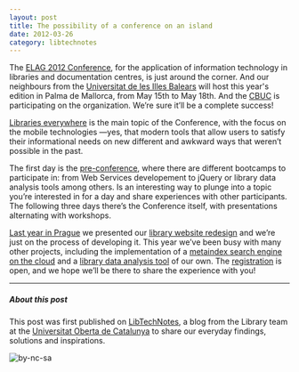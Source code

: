 ```yaml
---
layout: post
title: The possibility of a conference on an island
date: 2012-03-26
category: libtechnotes
---
```


The [ELAG 2012 Conference](http://www.elag2012.com/), for the application of information technology in libraries and documentation centres, is just around the corner. And our neighbours from the [Universitat de les Illes Balears](http://www.uib.eu/?languageId=1) will host this year's edition in Palma de Mallorca, from May 15th to May 18th. And the [CBUC](http://www.cbuc.cat/cbuc_en) is participating on the organization. We’re sure it’ll be a complete success!

[Libraries everywhere](http://www.elag2012.com/2012-conference/) is the main topic of the Conference, with the focus on the mobile technologies —yes, that modern tools that allow users to satisfy their informational needs on new different and awkward ways that weren’t possible in the past.

The first day is the [pre-conference](http://www.elag2012.com/programme/pre-conference/), where there are different bootcamps to participate in: from Web Services developement to jQuery or library data analysis tools among others. Is an interesting way to plunge into a topic you’re interested in for a day and share experiences with other participants. The following three days there’s the Conference itself, with presentations alternating with workshops.

[Last year in Prague](http://elag2011.techlib.cz/en/) we presented our [library website redesign](http://www.slideshare.net/xdurana/what-should-a-virtual-library-environment-look-like) and we’re just on the process of developing it. This year we’ve been busy with many other projects, including the implementation of a [metaindex search engine on the cloud](http://labs.biblioteca.uoc.edu/blog/?p=2282) and a [library data analysis tool](http://labs.biblioteca.uoc.edu/labs/cyclops) of our own. The [registration](http://www.elag2012.com/registration/) is open, and we hope we’ll be there to share the experience with you!

---

##### About this post

This post was first published on [LibTechNotes](http://labs.biblioteca.uoc.edu/), a blog from the Library team at the [Universitat Oberta de Catalunya](http://www.uoc.edu/) to share our everyday findings, solutions and inspirations.

![by-nc-sa](http://i.creativecommons.org/l/by-nc-sa/3.0/88x31.png)